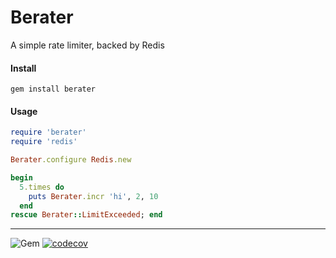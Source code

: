 Berater
======
A simple rate limiter, backed by Redis


#### Install
```gem install berater```


#### Usage
```ruby
require 'berater'
require 'redis'

Berater.configure Redis.new

begin
  5.times do
    puts Berater.incr 'hi', 2, 10
  end
rescue Berater::LimitExceeded; end

```

----
![Gem](https://img.shields.io/gem/dt/berater?style=plastic)
[![codecov](https://codecov.io/gh/dpep/berater_rb/branch/master/graph/badge.svg?token=1L7OD80182)](https://codecov.io/gh/dpep/berater_rb)
